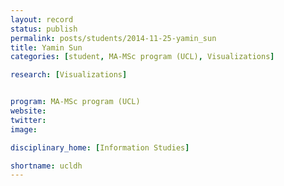 ```yaml
---
layout: record
status: publish
permalink: posts/students/2014-11-25-yamin_sun
title: Yamin Sun
categories: [student, MA-MSc program (UCL), Visualizations]

research: [Visualizations]


program: MA-MSc program (UCL)
website: 
twitter:  
image: 

disciplinary_home: [Information Studies]

shortname: ucldh
---
```


